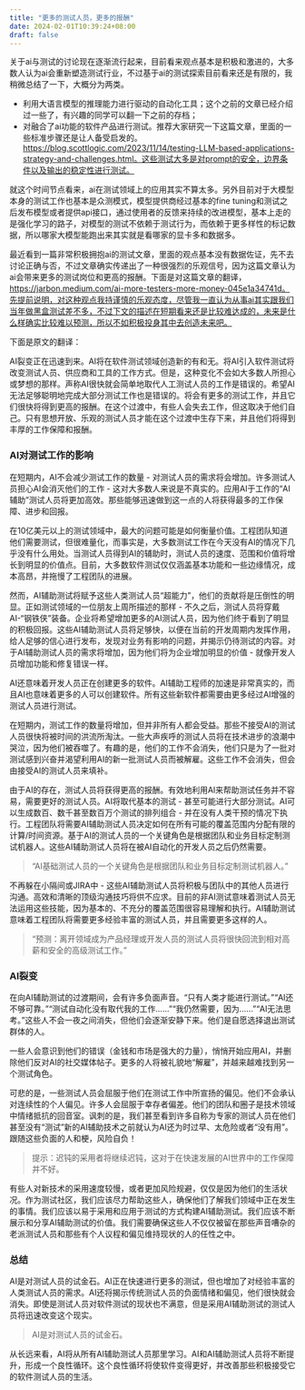 ```yaml
---
title: "更多的测试人员，更多的报酬"
date: 2024-02-01T10:39:24+08:00
draft: false
---
```


关于ai与测试的讨论现在逐渐流行起来，目前看来观点基本是积极和激进的，大多数人认为ai会重新塑造测试行业，不过基于ai的测试探索目前看来还是有限的，我稍微总结了一下，大概分为两类。

- 利用大语言模型的推理能力进行驱动的自动化工具；这个之前的文章已经介绍过一些了，有兴趣的同学可以翻一下之前的存档；
- 对融合了ai功能的软件产品进行测试。推荐大家研究一下这篇文章，里面的一些标准步骤还是让人备受启发的。https://blog.scottlogic.com/2023/11/14/testing-LLM-based-applications-strategy-and-challenges.html。这些测试大多是对prompt的安全，边界条件以及输出的稳定性进行测试。

就这个时间节点看来，ai在测试领域上的应用其实不算太多。另外目前对于大模型本身的测试工作也基本是众测模式，模型提供商经过基本的fine tuning和测试之后发布模型或者提供api接口，通过使用者的反馈来持续的改进模型，基本上走的是强化学习的路子，对模型的测试不依赖于测试行为，而依赖于更多样性的标记数据，所以哪家大模型能跑出来其实就是看哪家的显卡多和数据多。

最近看到一篇非常积极拥抱ai的测试文章，里面的观点基本没有数据佐证，先不去讨论正确与否，不过文章确实传递出了一种很强烈的乐观信号，因为这篇文章认为ai会带来更多的测试岗位和更高的报酬。下面是对这篇文章的翻译，https://jarbon.medium.com/ai-more-testers-more-money-045e1a34741d。先提前说明，对这种观点我持谨慎的乐观态度，尽管我一直认为从事ai其实跟我们当年做黑盒测试差不多，不过下文的描述在短期看来还是比较难达成的，未来是什么样确实比较难以预测，所以不如积极投身其中去创造未来吧。

下面是原文的翻译：

AI裂变正在迅速到来。AI将在软件测试领域创造新的有和无。将AI引入软件测试将改变测试人员、供应商和工具的工作方式。但是，这种变化不会如大多数人所担心或梦想的那样。声称AI很快就会简单地取代人工测试人员的工作是错误的。希望AI无法足够聪明地完成大部分测试工作也是错误的。将会有更多的测试工作，并且它们很快将得到更高的报酬。在这个过渡中，有些人会失去工作，但这取决于他们自己。只有思想开放、乐观的测试人员才能在这个过渡中生存下来，并且他们将得到丰厚的工作保障和报酬。

### AI对测试工作的影响

在短期内，AI不会减少测试工作的数量 - 对测试人员的需求将会增加。许多测试人员担心AI会消灭他们的工作 - 这对大多数人来说是不真实的。应用AI于工作的“AI辅助”测试人员将更加高效。那些能够迅速做到这一点的人将获得最多的工作保障、进步和回报。

在10亿美元以上的测试领域中，最大的问题可能是如何衡量价值。工程团队知道他们需要测试，但很难量化，而事实是，大多数测试工作在今天没有AI的情况下几乎没有什么用处。当测试人员得到AI的辅助时，测试人员的速度、范围和价值将增长到明显的价值点。目前，大多数软件测试仅仅涵盖基本功能和一些边缘情况，成本高昂，并拖慢了工程团队的进展。

然而，AI辅助测试将赋予这些人类测试人员“超能力”，他们的贡献将是压倒性的明显。正如测试领域的一位朋友上周所描述的那样 - 不久之后，测试人员将穿戴AI-“钢铁侠”装备。企业将希望增加更多的AI测试人员，因为他们终于看到了明显的积极回报。这些AI辅助测试人员将足够快，以便在当前的开发周期内发挥作用，给人足够的信心进行发布，发现对业务有影响的问题，并揭示仍待测试的内容。对于AI辅助测试人员的需求将增加，因为他们将为企业增加明显的价值 - 就像开发人员增加功能和修复错误一样。

AI还意味着开发人员正在创建更多的软件。AI辅助工程师的加速是非常真实的，而且AI也意味着更多的人可以创建软件。所有这些新软件都需要由更多经过AI增强的测试人员进行测试。

在短期内，测试工作的数量将增加，但并非所有人都会受益。那些不接受AI的测试人员很快将被时间的洪流所淘汰。一些大声疾呼的测试人员将在技术进步的浪潮中哭泣，因为他们被吞噬了。有趣的是，他们的工作不会消失，他们只是为了一批对测试感到兴奋并渴望利用AI的新一批测试人员而被解雇。这些工作不会消失，但会由接受AI的测试人员来填补。

由于AI的存在，测试人员将获得更高的报酬。有效地利用AI来帮助测试任务并不容易，需要更好的测试人员。AI将取代基本的测试 - 甚至可能进行大部分测试。AI可以生成数百、数千甚至数百万个测试的排列组合 - 并在没有人类干预的情况下执行。工程团队将需要AI辅助测试人员决定如何在所有可能的覆盖范围内分配有限的计算/时间资源。基于AI的测试人员的一个关键角色是根据团队和业务目标定制测试机器人。这些AI辅助测试人员将在被AI自动化的开发人员之后仍然需要。

> “AI基础测试人员的一个关键角色是根据团队和业务目标定制测试机器人。”

不再躲在小隔间或JIRA中 - 这些AI辅助测试人员将积极与团队中的其他人员进行沟通。高效和清晰的顶级沟通技巧将供不应求。目前的非AI测试意味着测试人员无法运用这些技能，因为基本的、不充分的覆盖范围很容易理解和执行。AI辅助测试意味着工程团队将需要更多经验丰富的测试人员，并且需要更多这样的人。

> “预测：离开领域成为产品经理或开发人员的测试人员将很快回流到相对高薪和安全的高级测试工作。”

### AI裂变

在向AI辅助测试的过渡期间，会有许多负面声音。“只有人类才能进行测试。”“AI还不够可靠。”“测试自动化没有取代我的工作……”“我仍然需要，因为……”“AI无法思考。”这些人不会一夜之间消失，但他们会逐渐安静下来。他们是自愿选择退出测试群体的人。

一些人会意识到他们的错误（金钱和市场是强大的力量），悄悄开始应用AI，并删除他们反对AI的社交媒体帖子。更多的人将被礼貌地“解雇”，并越来越难找到另一个测试角色。

可悲的是，一些测试人员会屈服于他们在测试工作中所宣扬的偏见。他们不会承认对连续性的个人偏见。许多人会屈服于幸存者偏差。他们的团队和圈子是技术领域中情绪抵抗的回音室。讽刺的是，我们甚至看到许多自称为专家的测试人员在他们甚至没有“测试”新的AI辅助技术之前就认为AI还为时过早、太危险或者“没有用”。跟随这些负面的人和梗，风险自负！

> 提示：迟钝的采用者将继续迟钝，这对于在快速发展的AI世界中的工作保障并不好。

有些人对新技术的采用速度较慢，或者更加风险规避，仅仅是因为他们的生活状况。作为测试社区，我们应该尽力帮助这些人，确保他们了解我们领域中正在发生的事情。我们应该以易于采用和应用于测试的方式构建AI辅助测试。我们应该不断展示和分享AI辅助测试的价值。我们需要确保这些人不仅仅被留在那些声音嘈杂的老派测试人员和那些有个人议程和偏见维持现状的人的任性之中。

### 总结

AI是对测试人员的试金石。AI正在快速进行更多的测试，但也增加了对经验丰富的人类测试人员的需求。AI还将揭示传统测试人员的负面情绪和偏见，他们很快就会消失。即使是测试人员对软件测试的现状也不满意，但是采用AI辅助测试的测试人员将迅速改变这个现实。

> AI是对测试人员的试金石。

从长远来看，AI将从所有AI辅助测试人员那里学习。AI和AI辅助测试人员将不断提升，形成一个良性循环。这个良性循环将使软件变得更好，并改善那些积极接受它的软件测试人员的生活。